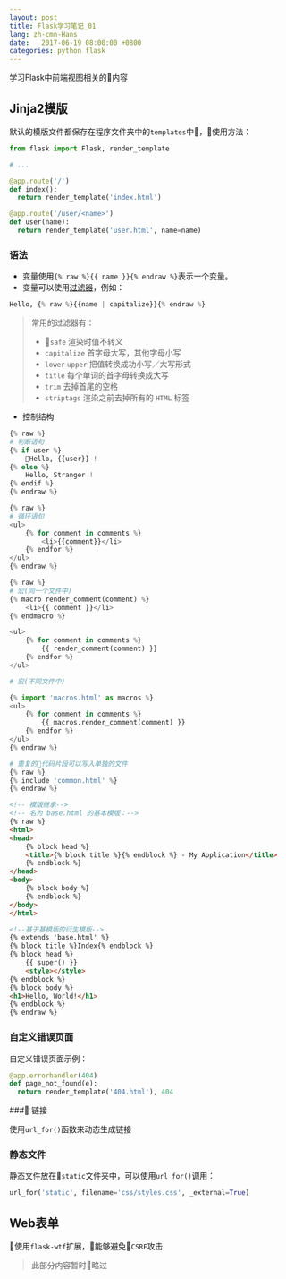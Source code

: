 ```yaml
---
layout: post
title: Flask学习笔记_01
lang: zh-cmn-Hans
date:   2017-06-19 08:00:00 +0800
categories: python flask
---
```


学习Flask中前端视图相关的内容

## Jinja2模版

默认的模版文件都保存在程序文件夹中的```templates```中，使用方法：

```python
from flask import Flask, render_template

# ...

@app.route('/')
def index():
  return render_template('index.html')

@app.route('/user/<name>')
def user(name):
  return render_template('user.html', name=name)
```

### 语法

* 变量使用```{% raw %}{{ name }}{% endraw %}```表示一个变量。
* 变量可以使用[过滤器](http://jinja.pocoo.org/docs/2.9/templates/#builtin-filters)，例如：
```python
Hello, {% raw %}{{name | capitalize}}{% endraw %}
```
> 常用的过滤器有：
> * ```safe``` 渲染时值不转义
> * ```capitalize``` 首字母大写，其他字母小写
> * ```lower``` ```upper``` 把值转换成功小写／大写形式
> * ```title``` 每个单词的首字母转换成大写
> * ```trim``` 去掉首尾的空格
> * ```striptags``` 渲染之前去掉所有的 ```HTML``` 标签

* 控制结构

```python
{% raw %}
# 判断语句
{% if user %}
    Hello, {{user}} !
{% else %}
    Hello, Stranger !
{% endif %}
{% endraw %}
```

```python
{% raw %}
# 循环语句
<ul>
    {% for comment in comments %}
        <li>{{comment}}</li>
    {% endfor %}
</ul>
{% endraw %}
```

```python
{% raw %}
# 宏(同一个文件中)
{% macro render_comment(comment) %}
    <li>{{ comment }}</li>
{% endmacro %}

<ul>
    {% for comment in comments %}
        {{ render_comment(comment) }}
    {% endfor %}
</ul>

# 宏(不同文件中)

{% import 'macros.html' as macros %}
<ul>
    {% for comment in comments %}
        {{ macros.render_comment(comment) }}
    {% endfor %}
</ul>
{% endraw %}
```

```python
# 重复的代码片段可以写入单独的文件
{% raw %}
{% include 'common.html' %}
{% endraw %}
```

```html
<!-- 模版继承-->
<!-- 名为 base.html 的基本模版：-->
{% raw %}
<html>
<head>
    {% block head %}
    <title>{% block title %}{% endblock %} - My Application</title>
    {% endblock %}
</head>
<body>
    {% block body %}
    {% endblock %}
</body>
</html>

<!--基于基模版的衍生模版-->
{% extends 'base.html' %}
{% block title %}Index{% endblock %}
{% block head %}
    {{ super() }}
    <style></style>
{% endblock %}
{% block body %}
<h1>Hello, World!</h1>
{% endblock %}
{% endraw %}
```

### 自定义错误页面

自定义错误页面示例：

```python
@app.errorhandler(404)
def page_not_found(e):
  return render_template('404.html'), 404
```

### 链接

使用```url_for()```函数来动态生成链接

### 静态文件

静态文件放在```static```文件夹中，可以使用```url_for()```调用：
```python
url_for('static', filename='css/styles.css', _external=True)
```

## Web表单

使用```flask-wtf```扩展，能够避免```CSRF```攻击
> 此部分内容暂时略过